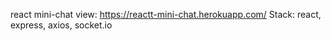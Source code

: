react mini-chat
view: https://reactt-mini-chat.herokuapp.com/
Stack: react, express, axios, socket.io

